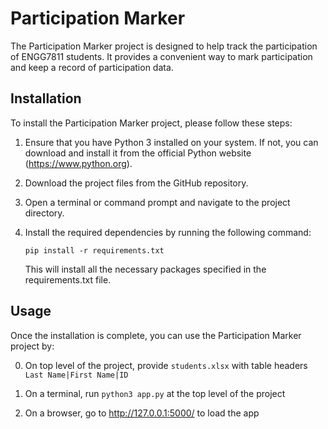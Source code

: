 # Participation Marker

The Participation Marker project is designed to help track the participation of ENGG7811 students. It provides a convenient way to mark participation and keep a record of participation data.

## Installation

To install the Participation Marker project, please follow these steps:

1. Ensure that you have Python 3 installed on your system. If not, you can download and install it from the official Python website (https://www.python.org).

2. Download the project files from the GitHub repository.

3. Open a terminal or command prompt and navigate to the project directory.

4. Install the required dependencies by running the following command:

    ```shell
    pip install -r requirements.txt
    ```

    This will install all the necessary packages specified in the requirements.txt file.

## Usage

Once the installation is complete, you can use the Participation Marker project by:

0) On top level of the project, provide `students.xlsx` with table headers `Last Name|First Name|ID`
1) On a terminal, run 
    ```python3 app.py```
    at the top level of the project

2) On a browser, go to
http://127.0.0.1:5000/ to load the app
